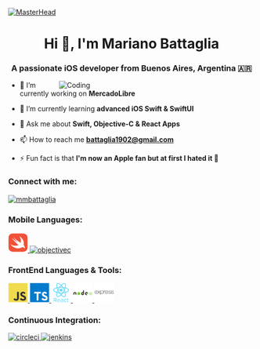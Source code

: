 [![MasterHead](https://developer.apple.com/news/images/og/apple-developer-og-twitter.png)](https://marianobattaglia.io)
<h1 align="center">Hi 👋, I'm Mariano Battaglia</h1>
<h3 align="center">A passionate iOS developer from Buenos Aires, Argentina 🇦🇷</h3>
<img align="right" alt="Coding" width=400 src="https://cdn.dribbble.com/users/1162077/screenshots/3848914/programmer.gif">

- 🔭 I’m currently working on **MercadoLibre**

- 🌱 I’m currently learning **advanced iOS Swift & SwiftUI**

- 💬 Ask me about **Swift, Objective-C & React Apps**

- 📫 How to reach me **battaglia1902@gmail.com**

- ⚡ Fun fact is that **I'm now an Apple fan but at first I hated it 🙈**

<h3 align="left">Connect with me:</h3>
<p align="left">
<a href="https://linkedin.com/in/mmbattaglia" target="blank"><img align="center" src="https://raw.githubusercontent.com/rahuldkjain/github-profile-readme-generator/master/src/images/icons/Social/linked-in-alt.svg" alt="mmbattaglia" height="30" width="40" /></a>
</p>

<h3 align="left">Mobile Languages:</h3>
<p align="left"> 
  <a href="https://developer.apple.com/swift/" target="_blank" rel="noreferrer"> 
    <img src="https://raw.githubusercontent.com/devicons/devicon/master/icons/swift/swift-original.svg" alt="swift" width="40" height="40"/> 
  </a>
  <a href="https://developer.apple.com/library/archive/documentation/Cocoa/Conceptual/ProgrammingWithObjectiveC/Introduction/Introduction.html" target="_blank" rel="noreferrer"> 
    <img src="https://www.vectorlogo.zone/logos/apple_objectivec/apple_objectivec-icon.svg" alt="objectivec" width="40" height="40"/> 
  </a>
</p>

<h3 align="left">FrontEnd Languages & Tools:</h3>
<p align="left"> 
  <a href="https://developer.mozilla.org/en-US/docs/Web/JavaScript" target="_blank" rel="noreferrer"> 
    <img src="https://raw.githubusercontent.com/devicons/devicon/master/icons/javascript/javascript-original.svg" alt="javascript" width="40" height="40"/> 
  </a>
  <a href="https://www.typescriptlang.org/" target="_blank" rel="noreferrer"> 
    <img src="https://raw.githubusercontent.com/devicons/devicon/master/icons/typescript/typescript-original.svg" alt="typescript" width="40" height="40"/> 
  </a>
  <a href="https://reactjs.org/" target="_blank" rel="noreferrer"> 
    <img src="https://raw.githubusercontent.com/devicons/devicon/master/icons/react/react-original-wordmark.svg" alt="react" width="40" height="40"/> 
  </a>
  <a href="https://nodejs.org" target="_blank" rel="noreferrer"> 
    <img src="https://raw.githubusercontent.com/devicons/devicon/master/icons/nodejs/nodejs-original-wordmark.svg" alt="nodejs" width="40" height="40"/> 
  </a>
  <a href="https://expressjs.com" target="_blank" rel="noreferrer"> 
    <img src="https://raw.githubusercontent.com/devicons/devicon/master/icons/express/express-original-wordmark.svg" alt="express" width="40" height="40"/> 
  </a>
</p>


<h3 align="left">Continuous Integration:</h3>
<p align="left"> 
  <a href="https://circleci.com" target="_blank" rel="noreferrer"> 
    <img src="https://www.vectorlogo.zone/logos/circleci/circleci-icon.svg" alt="circleci" width="40" height="40"/> 
  </a> 
  <a href="https://www.jenkins.io" target="_blank" rel="noreferrer"> 
    <img src="https://www.vectorlogo.zone/logos/jenkins/jenkins-icon.svg" alt="jenkins" width="40" height="40"/> 
  </a> 
</p>
